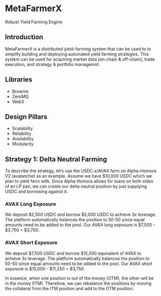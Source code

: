 # MetaFarmerX
Robust Yield Farming Engine

## Introduction
MetaFarmerX is a distributed yield-farming system that can be used to to simplify building and deploying automated yield farming strategies. This system can be used for acquiring market data (on-chain & off-chain), trade execution, and strategy & portfolio managemnt.

## Libraries
- Brownie
- ZeroMQ
- Web3

## Design Pillars
- Scalability
- Reliability
- Availability
- Modularity

## Strategy 1: Delta Neutral Farming
To describe the strategy, let’s use the USDC.e/AVAX farm on Alpha-Homora V2 (avalanche) as an example. Assume we have $10,000 USDC which we plan to yield farm with. Since Alpha Homora allows for loans on both sides of an LP pair, we can create our delta neutral position by just supplying USDC and borrowing against it.

### AVAX Long Exposure 
We deposit $2,500 USDC and borrow $5,000 USDC to achieve 3x leverage. The platform automatically balances the position to 50-50 since equal amounts need to be added to the pool. Our AVAX long exposure is $7,500 - $3,750 = $3,750.
### AVAX Short Exposure 
We deposit $7,500 USDC and borrow $15,000 equivalent of AVAX to achieve 3x leverage. The platform automatically balances the position to 50-50 since equal amounts need to be added to the pool.  Our AVAX short exposure is $15,000 - $11,250 = $3,750.

In essence, when one position is out of the money (OTM), the other will be in the money (ITM). Therefore, we can rebalance the positions by moving the collateral from the ITM position and add to the OTM position.


